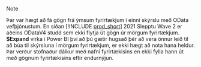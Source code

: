> [!NOTE]
> Þar var hægt að fá gögn frá ýmsum fyrirtækjum í einni skýrslu með OData vefþjónustum. En síðan [!INCLUDE [prod_short](prod_short.md)] 2021 Slepptu Wave 2 er aðeins ODataV4 studd sem ekki flytja út gögn úr mörgum fyrirtækjum. **$Expand** virka í Power BI því að þú gætir hugsað þér að vera önnur leið til að búa til skýrsluna í mörgum fyrirtækjum, er ekki hægt að nota hana heldur. Þar verður stofnaður dálkur með nafni fyrirtækisins en ekki fylla hann út með gögnum fyrirtækisins eftir endurnýjun.